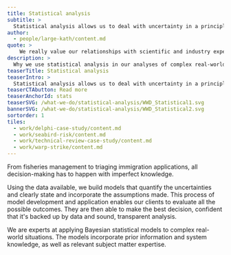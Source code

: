 ```yaml
---
title: Statistical analysis
subtitle: >
  Statistical analysis allows us to deal with uncertainty in a principled way. This enables clients to make the best decision in an uncertain world.
author:
  - people/large-kath/content.md
quote: >
    We really value our relationships with scientific and industry experts to help us understand the data we’re analysing. A good two-way relationship with clients is also essential – it enables us to find out what they need as well as what expertise they can contribute to the project. 
description: >
  Why we use statistical analysis in our analyses of complex real-world situations. 
teaserTitle: Statistical analysis
teaserIntro: >
  Statistical analysis allows us to deal with uncertainty in a principled way. This enables clients to make the best decision in an uncertain world.
teaserCTAbutton: Read more
teaserAnchorId: stats
teaserSVG: /what-we-do/statistical-analysis/WWD_Statistical1.svg
bannerSVG: /what-we-do/statistical-analysis/WWD_Statistical2.svg
sortorder: 1
tiles:
  - work/delphi-case-study/content.md
  - work/seabird-risk/content.md
  - work/technical-review-case-study/content.md
  - work/warp-strike/content.md
---
```


From fisheries management to triaging immigration applications, all decision-making has to happen with imperfect knowledge. 

Using the data available, we build models that quantify the uncertainties and clearly state and incorporate the assumptions made. This process of model development and application enables our clients to evaluate all the possible outcomes. They are then able to make the best decision, confident that it's backed up by data and sound, transparent analysis.

We are experts at applying Bayesian statistical models to complex real-world situations. The models incorporate prior information and system knowledge, as well as relevant subject matter expertise. 




 


